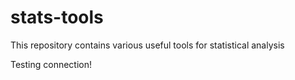 # stats-tools
This repository contains various useful tools for statistical analysis

Testing connection!
